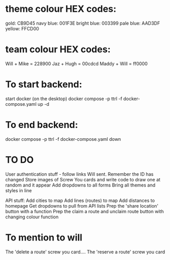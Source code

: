# theme colour HEX codes:
gold: CB9D45
navy blue: 001F3E
bright blue: 003399
pale blue: AAD3DF
yellow: FFCD00

# team colour HEX codes:
Will + Mike = 228900
Jaz + Hugh = 00cdcd
Maddy + Will = ff0000

# To start backend:
start docker (on the desktop)
docker compose -p ttrl -f docker-compose.yaml up -d

# To end backend:
docker compose -p ttrl -f docker-compose.yaml down

# TO DO
User authentication stuff - follow links Will sent. Remember the ID has changed
Store images of Screw You cards and write code to draw one at random and it appear
Add dropdowns to all forms
Bring all themes and styles in line

API stuff:
   Add cities to map
   Add lines (routes) to map
   Add distances to homepage
   Get dropdowns to pull from API lists
   Prep the 'share location' button with a function
   Prep the claim a route and unclaim route button with changing colour function

# To mention to will
The 'delete a route' screw you card....
The 'reserve a route' screw you card